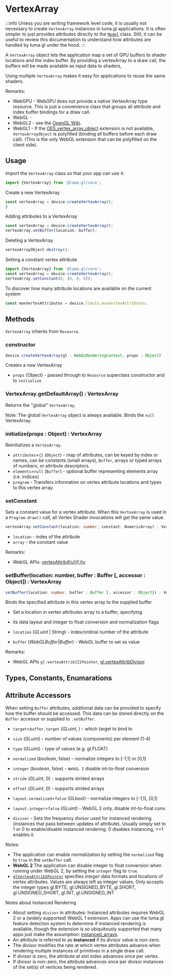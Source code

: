 # VertexArray

:::info
Unless you are writing framework level code, it is usually not necessary to create `VertexArray` instances in luma.gl applications. It is often simpler to just provides attributes directly to the [`Model`](/docs/api-reference/engine/model) class. Still, it can be useful to review this documentation to understand how attributes are handled by luma.gl under the hood.
:::

A `VertexArray` object lets the application map a set of GPU buffers to shader locations and the index buffer.
By providing a vertexArray to a draw call, the buffers will be made available as input data to shaders,

Using multiple `VertexArray` makes it easy for applications to reuse the same shaders.

Remarks:
- WebGPU - WebGPU does not provide a native VertexArray type resource. This is just a convenience class that groups all attribute and index buffer bindings for a draw call.
- WebGL - 
- WebGL2 - see the [OpenGL Wiki](https://www.khronos.org/opengl/wiki/Vertex_Specification#Vertex_Array_Object).
- WebGL1 - If the [OES_vertex_array_object](https://registry.khronos.org/OpenGL/extensions/OES/OES_vertex_array_object.txt) extension is not available, `VertexArrayObject` is polyfilled (binding all buffers before each draw call). (This is the only WebGL extension that can be polyfilled on the client side).

## Usage

Import the `VertexArray` class so that your app can use it:

```typescript
import {VertexArray} from '@luma.gl/core';
```

Create a new VertexArray

```typescript
const vertexArray = device.createVertexArray();
}
```

Adding attributes to a VertexArray

```typescript
const vertexArray = device.createVertexArray();
vertexArray.setBuffer(location, buffer);
```

Deleting a VertexArray

```typescript
vertexArrayObject.destroy();
```

Setting a constant vertex attribute

```typescript
import {VertexArray} from '@luma.gl/core';
const vertexArray = device.createVertexArray();
vertexArray.setConstant(0, [0, 0, 0]);
```

To discover how many attribute locations are available on the current system

```typescript
const maxVertesAttributes = device.limits.maxVertexAttributes;
```

## Methods

`VertexArray` inherits from `Resource`.

### constructor 

```typescript
device.createVertexArray(gl : WebGLRenderingContext, props : Object)
```

Creates a new VertexArray

- `props` (Object) - passed through to `Resource` superclass constructor and to `initialize`

### VertexArray.getDefaultArray() : VertexArray

Returns the "global" `VertexArray`.

Note: The global `VertexArray` object is always available. Binds the `null` VertexArray.

### initialize(props : Object) : VertexArray

Reinitializes a `VertexArray`.

- `attributes`=`{}` (`Object`) - map of attributes, can be keyed by index or names, can be constants (small arrays), `Buffer`, arrays or typed arrays of numbers, or attribute descriptors.
- `elements`=`null` (`Buffer`) - optional buffer representing elements array (i.e. indices)
- `program` - Transfers information on vertex attribute locations and types to this vertex array.

### setConstant

Sets a constant value for a vertex attribute. When this `VertexArray` is used in a `Program.draw()` call, all Vertex Shader invocations will get the same value.

```typescript
vertexArray.setConstant(location: number, constant: NumericArray) : VertexArray
```

- `location` - index of the attribute
- `array` - the constant value

Remarks:
- WebGL APIs: [vertexAttrib4[u]{f,i}v](https://developer.mozilla.org/en-US/docs/Web/API/WebGLRenderingContext/vertexAttrib)

### setBuffer(location: number, buffer : Buffer [, accessor : Object]) : VertexArray

```typescript
setBuffer(location: number, buffer : Buffer [, accessor : Object]) : VertexArray
```

Binds the specified attribute in this vertex array to the supplied buffer

- Set a location in vertex attributes array to a buffer, specifying
- its data layout and integer to float conversion and normalization flags

- `location` (_GLuint_ | _String_) - index/ordinal number of the attribute
- `buffer` (_WebGLBuffer_|_Buffer_) - WebGL buffer to set as value

Remarks:
- WebGL APIs `gl.vertexAttrib{I}Pointer`, [gl.vertexAttribDivisor](https://developer.mozilla.org/en-US/docs/Web/API/WebGL2RenderingContext/vertexAttribDivisor)

## Types, Constants, Enumarations


## Attribute Accessors

When setting `Buffer` attributes, additional data can be provided to specify how the buffer should be accessed. This data can be stored directly on the `Buffer` accessor or supplied to `.setBuffer`.

- `target`=`buffer.target` (_GLuint_, ) - which target to bind to
- `size` (_GLuint_) - number of values (components) per element (1-4)
- `type` (_GLuint_) - type of values (e.g. gl.FLOAT)
- `normalized` (_boolean_, false) - normalize integers to [-1,1] or [0,1]
- `integer` (_boolean_, false) - `WebGL 2` disable int-to-float conversion
- `stride` (_GLuint_, 0) - supports strided arrays
- `offset` (_GLuint_, 0) - supports strided arrays
- `layout.normalized`=`false` (GLbool) - normalize integers to [-1,1], [0,1]
- `layout.integer`=`false` (GLuint) - WebGL 2 only, disable int-to-float conv.

- `divisor` - Sets the frequency divisor used for instanced rendering (instances that pass between updates of attribute). Usually simply set to 1 or 0 to enable/disable instanced rendering. 0 disables instancing, >=1 enables it.

Notes:

- The application can enable normalization by setting the `normalized` flag to `true` in the `setBuffer` call.
- **WebGL 2** The application can disable integer to float conversion when running under WebGL 2, by setting the `integer` flag to `true`.
- [`glVertexAttribIPointer`](https://developer.mozilla.org/en-US/docs/Web/API/WebGL2RenderingContext/vertexAttribIPointer) specifies _integer_ data formats and locations of vertex attributes. Values are always left as integer values. Only accepts the integer types gl.BYTE, gl.UNSIGNED_BYTE, gl.SHORT, gl.UNSIGNED_SHORT, gl.INT, gl.UNSIGNED_INT

Notes about Instanced Rendering

- About setting `divisor` in attributes: Instanced attributes requires WebGL 2 or a (widely supported) WebGL 1 extension. Apps can use the luma.gl feature detection system to determine if instanced rendering is available, though the extension is so ubiquitously supported that many apps just make the assumption: [instanced_arrays](https://webglstats.com/webgl/extension/ANGLE_instanced_arrays).
- An attribute is referred to as **instanced** if its divisor value is non-zero.
- The divisor modifies the rate at which vertex attributes advance when rendering multiple instances of primitives in a single draw call.
- If divisor is zero, the attribute at slot index advances once per vertex.
- If divisor is non-zero, the attribute advances once per divisor instances of the set(s) of vertices being rendered.
